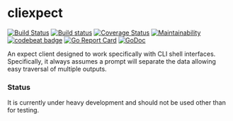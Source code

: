 # cliexpect 
[![Build Status](https://travis-ci.org/nu11ptr/cliexpect.svg?branch=master)](https://travis-ci.org/nu11ptr/cliexpect) [![Build status](https://ci.appveyor.com/api/projects/status/hcn04efhv6be9qef/branch/master?svg=true)](https://ci.appveyor.com/project/nu11ptr/cliexpect/branch/master) [![Coverage Status](https://coveralls.io/repos/github/nu11ptr/cliexpect/badge.svg?branch=master)](https://coveralls.io/github/nu11ptr/cliexpect?branch=master) [![Maintainability](https://api.codeclimate.com/v1/badges/58fd89136467e9c5f5f2/maintainability)](https://codeclimate.com/github/nu11ptr/cliexpect/maintainability) [![codebeat badge](https://codebeat.co/badges/bc9f0e88-f744-4383-8a81-b0e6672f2fbd)](https://codebeat.co/projects/github-com-nu11ptr-cliexpect-master) [![Go Report Card](https://goreportcard.com/badge/github.com/nu11ptr/cliexpect)](https://goreportcard.com/report/github.com/nu11ptr/cliexpect) [![GoDoc](https://godoc.org/github.com/nu11ptr/cliexpect?status.svg)](https://godoc.org/github.com/nu11ptr/cliexpect)

An expect client designed to work specifically with CLI shell interfaces. Specifically, it always assumes a prompt will separate the data allowing easy traversal of multiple outputs.

### Status

It is currently under heavy development and should not be used other than for testing.
